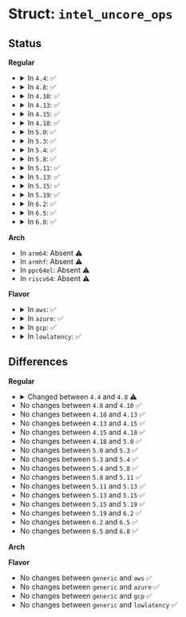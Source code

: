 # Struct: <code>intel_uncore_ops</code>

## Status
<b>Regular</b>
<ul>
<li>
<details>
<summary>In <code>4.4</code>: ✅</summary>

```c
struct intel_uncore_ops {
    void (*init_box)(struct intel_uncore_box *);
    void (*disable_box)(struct intel_uncore_box *);
    void (*enable_box)(struct intel_uncore_box *);
    void (*disable_event)(struct intel_uncore_box *, struct perf_event *);
    void (*enable_event)(struct intel_uncore_box *, struct perf_event *);
    u64 (*read_counter)(struct intel_uncore_box *, struct perf_event *);
    int (*hw_config)(struct intel_uncore_box *, struct perf_event *);
    struct event_constraint * (*get_constraint)(struct intel_uncore_box *, struct perf_event *);
    void (*put_constraint)(struct intel_uncore_box *, struct perf_event *);
};
```
</details>
</li>
<li>
<details>
<summary>In <code>4.8</code>: ✅</summary>

```c
struct intel_uncore_ops {
    void (*init_box)(struct intel_uncore_box *);
    void (*exit_box)(struct intel_uncore_box *);
    void (*disable_box)(struct intel_uncore_box *);
    void (*enable_box)(struct intel_uncore_box *);
    void (*disable_event)(struct intel_uncore_box *, struct perf_event *);
    void (*enable_event)(struct intel_uncore_box *, struct perf_event *);
    u64 (*read_counter)(struct intel_uncore_box *, struct perf_event *);
    int (*hw_config)(struct intel_uncore_box *, struct perf_event *);
    struct event_constraint * (*get_constraint)(struct intel_uncore_box *, struct perf_event *);
    void (*put_constraint)(struct intel_uncore_box *, struct perf_event *);
};
```
</details>
</li>
<li>
<details>
<summary>In <code>4.10</code>: ✅</summary>

```c
struct intel_uncore_ops {
    void (*init_box)(struct intel_uncore_box *);
    void (*exit_box)(struct intel_uncore_box *);
    void (*disable_box)(struct intel_uncore_box *);
    void (*enable_box)(struct intel_uncore_box *);
    void (*disable_event)(struct intel_uncore_box *, struct perf_event *);
    void (*enable_event)(struct intel_uncore_box *, struct perf_event *);
    u64 (*read_counter)(struct intel_uncore_box *, struct perf_event *);
    int (*hw_config)(struct intel_uncore_box *, struct perf_event *);
    struct event_constraint * (*get_constraint)(struct intel_uncore_box *, struct perf_event *);
    void (*put_constraint)(struct intel_uncore_box *, struct perf_event *);
};
```
</details>
</li>
<li>
<details>
<summary>In <code>4.13</code>: ✅</summary>

```c
struct intel_uncore_ops {
    void (*init_box)(struct intel_uncore_box *);
    void (*exit_box)(struct intel_uncore_box *);
    void (*disable_box)(struct intel_uncore_box *);
    void (*enable_box)(struct intel_uncore_box *);
    void (*disable_event)(struct intel_uncore_box *, struct perf_event *);
    void (*enable_event)(struct intel_uncore_box *, struct perf_event *);
    u64 (*read_counter)(struct intel_uncore_box *, struct perf_event *);
    int (*hw_config)(struct intel_uncore_box *, struct perf_event *);
    struct event_constraint * (*get_constraint)(struct intel_uncore_box *, struct perf_event *);
    void (*put_constraint)(struct intel_uncore_box *, struct perf_event *);
};
```
</details>
</li>
<li>
<details>
<summary>In <code>4.15</code>: ✅</summary>

```c
struct intel_uncore_ops {
    void (*init_box)(struct intel_uncore_box *);
    void (*exit_box)(struct intel_uncore_box *);
    void (*disable_box)(struct intel_uncore_box *);
    void (*enable_box)(struct intel_uncore_box *);
    void (*disable_event)(struct intel_uncore_box *, struct perf_event *);
    void (*enable_event)(struct intel_uncore_box *, struct perf_event *);
    u64 (*read_counter)(struct intel_uncore_box *, struct perf_event *);
    int (*hw_config)(struct intel_uncore_box *, struct perf_event *);
    struct event_constraint * (*get_constraint)(struct intel_uncore_box *, struct perf_event *);
    void (*put_constraint)(struct intel_uncore_box *, struct perf_event *);
};
```
</details>
</li>
<li>
<details>
<summary>In <code>4.18</code>: ✅</summary>

```c
struct intel_uncore_ops {
    void (*init_box)(struct intel_uncore_box *);
    void (*exit_box)(struct intel_uncore_box *);
    void (*disable_box)(struct intel_uncore_box *);
    void (*enable_box)(struct intel_uncore_box *);
    void (*disable_event)(struct intel_uncore_box *, struct perf_event *);
    void (*enable_event)(struct intel_uncore_box *, struct perf_event *);
    u64 (*read_counter)(struct intel_uncore_box *, struct perf_event *);
    int (*hw_config)(struct intel_uncore_box *, struct perf_event *);
    struct event_constraint * (*get_constraint)(struct intel_uncore_box *, struct perf_event *);
    void (*put_constraint)(struct intel_uncore_box *, struct perf_event *);
};
```
</details>
</li>
<li>
<details>
<summary>In <code>5.0</code>: ✅</summary>

```c
struct intel_uncore_ops {
    void (*init_box)(struct intel_uncore_box *);
    void (*exit_box)(struct intel_uncore_box *);
    void (*disable_box)(struct intel_uncore_box *);
    void (*enable_box)(struct intel_uncore_box *);
    void (*disable_event)(struct intel_uncore_box *, struct perf_event *);
    void (*enable_event)(struct intel_uncore_box *, struct perf_event *);
    u64 (*read_counter)(struct intel_uncore_box *, struct perf_event *);
    int (*hw_config)(struct intel_uncore_box *, struct perf_event *);
    struct event_constraint * (*get_constraint)(struct intel_uncore_box *, struct perf_event *);
    void (*put_constraint)(struct intel_uncore_box *, struct perf_event *);
};
```
</details>
</li>
<li>
<details>
<summary>In <code>5.3</code>: ✅</summary>

```c
struct intel_uncore_ops {
    void (*init_box)(struct intel_uncore_box *);
    void (*exit_box)(struct intel_uncore_box *);
    void (*disable_box)(struct intel_uncore_box *);
    void (*enable_box)(struct intel_uncore_box *);
    void (*disable_event)(struct intel_uncore_box *, struct perf_event *);
    void (*enable_event)(struct intel_uncore_box *, struct perf_event *);
    u64 (*read_counter)(struct intel_uncore_box *, struct perf_event *);
    int (*hw_config)(struct intel_uncore_box *, struct perf_event *);
    struct event_constraint * (*get_constraint)(struct intel_uncore_box *, struct perf_event *);
    void (*put_constraint)(struct intel_uncore_box *, struct perf_event *);
};
```
</details>
</li>
<li>
<details>
<summary>In <code>5.4</code>: ✅</summary>

```c
struct intel_uncore_ops {
    void (*init_box)(struct intel_uncore_box *);
    void (*exit_box)(struct intel_uncore_box *);
    void (*disable_box)(struct intel_uncore_box *);
    void (*enable_box)(struct intel_uncore_box *);
    void (*disable_event)(struct intel_uncore_box *, struct perf_event *);
    void (*enable_event)(struct intel_uncore_box *, struct perf_event *);
    u64 (*read_counter)(struct intel_uncore_box *, struct perf_event *);
    int (*hw_config)(struct intel_uncore_box *, struct perf_event *);
    struct event_constraint * (*get_constraint)(struct intel_uncore_box *, struct perf_event *);
    void (*put_constraint)(struct intel_uncore_box *, struct perf_event *);
};
```
</details>
</li>
<li>
<details>
<summary>In <code>5.8</code>: ✅</summary>

```c
struct intel_uncore_ops {
    void (*init_box)(struct intel_uncore_box *);
    void (*exit_box)(struct intel_uncore_box *);
    void (*disable_box)(struct intel_uncore_box *);
    void (*enable_box)(struct intel_uncore_box *);
    void (*disable_event)(struct intel_uncore_box *, struct perf_event *);
    void (*enable_event)(struct intel_uncore_box *, struct perf_event *);
    u64 (*read_counter)(struct intel_uncore_box *, struct perf_event *);
    int (*hw_config)(struct intel_uncore_box *, struct perf_event *);
    struct event_constraint * (*get_constraint)(struct intel_uncore_box *, struct perf_event *);
    void (*put_constraint)(struct intel_uncore_box *, struct perf_event *);
};
```
</details>
</li>
<li>
<details>
<summary>In <code>5.11</code>: ✅</summary>

```c
struct intel_uncore_ops {
    void (*init_box)(struct intel_uncore_box *);
    void (*exit_box)(struct intel_uncore_box *);
    void (*disable_box)(struct intel_uncore_box *);
    void (*enable_box)(struct intel_uncore_box *);
    void (*disable_event)(struct intel_uncore_box *, struct perf_event *);
    void (*enable_event)(struct intel_uncore_box *, struct perf_event *);
    u64 (*read_counter)(struct intel_uncore_box *, struct perf_event *);
    int (*hw_config)(struct intel_uncore_box *, struct perf_event *);
    struct event_constraint * (*get_constraint)(struct intel_uncore_box *, struct perf_event *);
    void (*put_constraint)(struct intel_uncore_box *, struct perf_event *);
};
```
</details>
</li>
<li>
<details>
<summary>In <code>5.13</code>: ✅</summary>

```c
struct intel_uncore_ops {
    void (*init_box)(struct intel_uncore_box *);
    void (*exit_box)(struct intel_uncore_box *);
    void (*disable_box)(struct intel_uncore_box *);
    void (*enable_box)(struct intel_uncore_box *);
    void (*disable_event)(struct intel_uncore_box *, struct perf_event *);
    void (*enable_event)(struct intel_uncore_box *, struct perf_event *);
    u64 (*read_counter)(struct intel_uncore_box *, struct perf_event *);
    int (*hw_config)(struct intel_uncore_box *, struct perf_event *);
    struct event_constraint * (*get_constraint)(struct intel_uncore_box *, struct perf_event *);
    void (*put_constraint)(struct intel_uncore_box *, struct perf_event *);
};
```
</details>
</li>
<li>
<details>
<summary>In <code>5.15</code>: ✅</summary>

```c
struct intel_uncore_ops {
    void (*init_box)(struct intel_uncore_box *);
    void (*exit_box)(struct intel_uncore_box *);
    void (*disable_box)(struct intel_uncore_box *);
    void (*enable_box)(struct intel_uncore_box *);
    void (*disable_event)(struct intel_uncore_box *, struct perf_event *);
    void (*enable_event)(struct intel_uncore_box *, struct perf_event *);
    u64 (*read_counter)(struct intel_uncore_box *, struct perf_event *);
    int (*hw_config)(struct intel_uncore_box *, struct perf_event *);
    struct event_constraint * (*get_constraint)(struct intel_uncore_box *, struct perf_event *);
    void (*put_constraint)(struct intel_uncore_box *, struct perf_event *);
};
```
</details>
</li>
<li>
<details>
<summary>In <code>5.19</code>: ✅</summary>

```c
struct intel_uncore_ops {
    void (*init_box)(struct intel_uncore_box *);
    void (*exit_box)(struct intel_uncore_box *);
    void (*disable_box)(struct intel_uncore_box *);
    void (*enable_box)(struct intel_uncore_box *);
    void (*disable_event)(struct intel_uncore_box *, struct perf_event *);
    void (*enable_event)(struct intel_uncore_box *, struct perf_event *);
    u64 (*read_counter)(struct intel_uncore_box *, struct perf_event *);
    int (*hw_config)(struct intel_uncore_box *, struct perf_event *);
    struct event_constraint * (*get_constraint)(struct intel_uncore_box *, struct perf_event *);
    void (*put_constraint)(struct intel_uncore_box *, struct perf_event *);
};
```
</details>
</li>
<li>
<details>
<summary>In <code>6.2</code>: ✅</summary>

```c
struct intel_uncore_ops {
    void (*init_box)(struct intel_uncore_box *);
    void (*exit_box)(struct intel_uncore_box *);
    void (*disable_box)(struct intel_uncore_box *);
    void (*enable_box)(struct intel_uncore_box *);
    void (*disable_event)(struct intel_uncore_box *, struct perf_event *);
    void (*enable_event)(struct intel_uncore_box *, struct perf_event *);
    u64 (*read_counter)(struct intel_uncore_box *, struct perf_event *);
    int (*hw_config)(struct intel_uncore_box *, struct perf_event *);
    struct event_constraint * (*get_constraint)(struct intel_uncore_box *, struct perf_event *);
    void (*put_constraint)(struct intel_uncore_box *, struct perf_event *);
};
```
</details>
</li>
<li>
<details>
<summary>In <code>6.5</code>: ✅</summary>

```c
struct intel_uncore_ops {
    void (*init_box)(struct intel_uncore_box *);
    void (*exit_box)(struct intel_uncore_box *);
    void (*disable_box)(struct intel_uncore_box *);
    void (*enable_box)(struct intel_uncore_box *);
    void (*disable_event)(struct intel_uncore_box *, struct perf_event *);
    void (*enable_event)(struct intel_uncore_box *, struct perf_event *);
    u64 (*read_counter)(struct intel_uncore_box *, struct perf_event *);
    int (*hw_config)(struct intel_uncore_box *, struct perf_event *);
    struct event_constraint * (*get_constraint)(struct intel_uncore_box *, struct perf_event *);
    void (*put_constraint)(struct intel_uncore_box *, struct perf_event *);
};
```
</details>
</li>
<li>
<details>
<summary>In <code>6.8</code>: ✅</summary>

```c
struct intel_uncore_ops {
    void (*init_box)(struct intel_uncore_box *);
    void (*exit_box)(struct intel_uncore_box *);
    void (*disable_box)(struct intel_uncore_box *);
    void (*enable_box)(struct intel_uncore_box *);
    void (*disable_event)(struct intel_uncore_box *, struct perf_event *);
    void (*enable_event)(struct intel_uncore_box *, struct perf_event *);
    u64 (*read_counter)(struct intel_uncore_box *, struct perf_event *);
    int (*hw_config)(struct intel_uncore_box *, struct perf_event *);
    struct event_constraint * (*get_constraint)(struct intel_uncore_box *, struct perf_event *);
    void (*put_constraint)(struct intel_uncore_box *, struct perf_event *);
};
```
</details>
</li>
</ul>
<b>Arch</b>
<ul>
<li>
In <code>arm64</code>: Absent ⚠️
</li>
<li>
In <code>armhf</code>: Absent ⚠️
</li>
<li>
In <code>ppc64el</code>: Absent ⚠️
</li>
<li>
In <code>riscv64</code>: Absent ⚠️
</li>
</ul>
<b>Flavor</b>
<ul>
<li>
<details>
<summary>In <code>aws</code>: ✅</summary>

```c
struct intel_uncore_ops {
    void (*init_box)(struct intel_uncore_box *);
    void (*exit_box)(struct intel_uncore_box *);
    void (*disable_box)(struct intel_uncore_box *);
    void (*enable_box)(struct intel_uncore_box *);
    void (*disable_event)(struct intel_uncore_box *, struct perf_event *);
    void (*enable_event)(struct intel_uncore_box *, struct perf_event *);
    u64 (*read_counter)(struct intel_uncore_box *, struct perf_event *);
    int (*hw_config)(struct intel_uncore_box *, struct perf_event *);
    struct event_constraint * (*get_constraint)(struct intel_uncore_box *, struct perf_event *);
    void (*put_constraint)(struct intel_uncore_box *, struct perf_event *);
};
```
</details>
</li>
<li>
<details>
<summary>In <code>azure</code>: ✅</summary>

```c
struct intel_uncore_ops {
    void (*init_box)(struct intel_uncore_box *);
    void (*exit_box)(struct intel_uncore_box *);
    void (*disable_box)(struct intel_uncore_box *);
    void (*enable_box)(struct intel_uncore_box *);
    void (*disable_event)(struct intel_uncore_box *, struct perf_event *);
    void (*enable_event)(struct intel_uncore_box *, struct perf_event *);
    u64 (*read_counter)(struct intel_uncore_box *, struct perf_event *);
    int (*hw_config)(struct intel_uncore_box *, struct perf_event *);
    struct event_constraint * (*get_constraint)(struct intel_uncore_box *, struct perf_event *);
    void (*put_constraint)(struct intel_uncore_box *, struct perf_event *);
};
```
</details>
</li>
<li>
<details>
<summary>In <code>gcp</code>: ✅</summary>

```c
struct intel_uncore_ops {
    void (*init_box)(struct intel_uncore_box *);
    void (*exit_box)(struct intel_uncore_box *);
    void (*disable_box)(struct intel_uncore_box *);
    void (*enable_box)(struct intel_uncore_box *);
    void (*disable_event)(struct intel_uncore_box *, struct perf_event *);
    void (*enable_event)(struct intel_uncore_box *, struct perf_event *);
    u64 (*read_counter)(struct intel_uncore_box *, struct perf_event *);
    int (*hw_config)(struct intel_uncore_box *, struct perf_event *);
    struct event_constraint * (*get_constraint)(struct intel_uncore_box *, struct perf_event *);
    void (*put_constraint)(struct intel_uncore_box *, struct perf_event *);
};
```
</details>
</li>
<li>
<details>
<summary>In <code>lowlatency</code>: ✅</summary>

```c
struct intel_uncore_ops {
    void (*init_box)(struct intel_uncore_box *);
    void (*exit_box)(struct intel_uncore_box *);
    void (*disable_box)(struct intel_uncore_box *);
    void (*enable_box)(struct intel_uncore_box *);
    void (*disable_event)(struct intel_uncore_box *, struct perf_event *);
    void (*enable_event)(struct intel_uncore_box *, struct perf_event *);
    u64 (*read_counter)(struct intel_uncore_box *, struct perf_event *);
    int (*hw_config)(struct intel_uncore_box *, struct perf_event *);
    struct event_constraint * (*get_constraint)(struct intel_uncore_box *, struct perf_event *);
    void (*put_constraint)(struct intel_uncore_box *, struct perf_event *);
};
```
</details>
</li>
</ul>

## Differences
<b>Regular</b>
<ul>
<li>
<details>
<summary>Changed between <code>4.4</code> and <code>4.8</code> ⚠️</summary>
<ul>
<li>
<b>Field added. </b>
<code>void (*exit_box)(struct intel_uncore_box *)</code>
</li>
</ul>
</details>
</li>
<li>
No changes between <code>4.8</code> and <code>4.10</code> ✅
</li>
<li>
No changes between <code>4.10</code> and <code>4.13</code> ✅
</li>
<li>
No changes between <code>4.13</code> and <code>4.15</code> ✅
</li>
<li>
No changes between <code>4.15</code> and <code>4.18</code> ✅
</li>
<li>
No changes between <code>4.18</code> and <code>5.0</code> ✅
</li>
<li>
No changes between <code>5.0</code> and <code>5.3</code> ✅
</li>
<li>
No changes between <code>5.3</code> and <code>5.4</code> ✅
</li>
<li>
No changes between <code>5.4</code> and <code>5.8</code> ✅
</li>
<li>
No changes between <code>5.8</code> and <code>5.11</code> ✅
</li>
<li>
No changes between <code>5.11</code> and <code>5.13</code> ✅
</li>
<li>
No changes between <code>5.13</code> and <code>5.15</code> ✅
</li>
<li>
No changes between <code>5.15</code> and <code>5.19</code> ✅
</li>
<li>
No changes between <code>5.19</code> and <code>6.2</code> ✅
</li>
<li>
No changes between <code>6.2</code> and <code>6.5</code> ✅
</li>
<li>
No changes between <code>6.5</code> and <code>6.8</code> ✅
</li>
</ul>
<b>Arch</b>
<ul>
</ul>
<b>Flavor</b>
<ul>
<li>
No changes between <code>generic</code> and <code>aws</code> ✅
</li>
<li>
No changes between <code>generic</code> and <code>azure</code> ✅
</li>
<li>
No changes between <code>generic</code> and <code>gcp</code> ✅
</li>
<li>
No changes between <code>generic</code> and <code>lowlatency</code> ✅
</li>
</ul>
